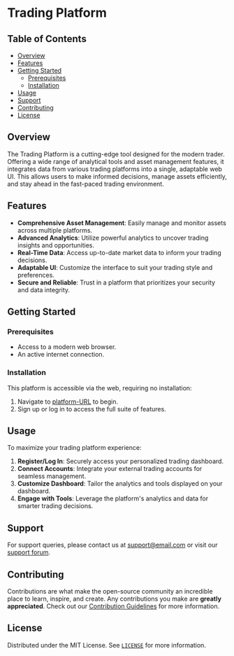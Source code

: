# Trading Platform

## Table of Contents
- [Overview](#overview)
- [Features](#features)
- [Getting Started](#getting-started)
    - [Prerequisites](#prerequisites)
    - [Installation](#installation)
- [Usage](#usage)
- [Support](#support)
- [Contributing](#contributing)
- [License](#license)

## Overview
The Trading Platform is a cutting-edge tool designed for the modern trader. Offering a wide range of analytical tools and asset management features, it integrates data from various trading platforms into a single, adaptable web UI. This allows users to make informed decisions, manage assets efficiently, and stay ahead in the fast-paced trading environment.

## Features
- **Comprehensive Asset Management**: Easily manage and monitor assets across multiple platforms.
- **Advanced Analytics**: Utilize powerful analytics to uncover trading insights and opportunities.
- **Real-Time Data**: Access up-to-date market data to inform your trading decisions.
- **Adaptable UI**: Customize the interface to suit your trading style and preferences.
- **Secure and Reliable**: Trust in a platform that prioritizes your security and data integrity.

## Getting Started

### Prerequisites
- Access to a modern web browser.
- An active internet connection.

### Installation
This platform is accessible via the web, requiring no installation:
1. Navigate to [platform-URL](#) to begin.
2. Sign up or log in to access the full suite of features.

## Usage
To maximize your trading platform experience:
1. **Register/Log In**: Securely access your personalized trading dashboard.
2. **Connect Accounts**: Integrate your external trading accounts for seamless management.
3. **Customize Dashboard**: Tailor the analytics and tools displayed on your dashboard.
4. **Engage with Tools**: Leverage the platform's analytics and data for smarter trading decisions.

## Support
For support queries, please contact us at [support@email.com](mailto:support@email.com) or visit our [support forum](#).

## Contributing
Contributions are what make the open-source community an incredible place to learn, inspire, and create. Any contributions you make are **greatly appreciated**. Check out our [Contribution Guidelines](CONTRIBUTING.md) for more information.

## License
Distributed under the MIT License. See [`LICENSE`](LICENSE.md) for more information.
